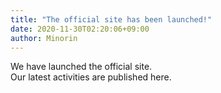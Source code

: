 ```yaml
---
title: "The official site has been launched!"
date: 2020-11-30T02:20:06+09:00
author: Minorin
---
```

We have launched the official site.  
Our latest activities are published here.